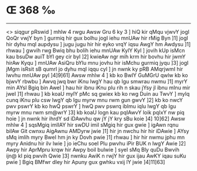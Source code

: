# Œ 368 ‰
---
<> siqgur pRswid ] mhlw 4 rwgu Awsw Gru 6 ky 3 ] hiQ kir qMqu
vjwvY jogI QoQr vwjY byn ] gurmiq hir gux bolhu jogI iehu mnUAw hir
rMig Byn ]1] jogI hir dyhu mqI aupdysu ] jugu jugu hir hir eyko vrqY iqsu
AwgY hm Awdysu ]1] rhwau ] gwvih rwg Bwiq bhu bolih iehu mnUAw KylY
Kyl ] jovih kUp isMcn kau bsuDw auiT bYl gey cir byl ]2] kwieAw ngr
mih krm hir bovhu hir jwmY hirAw Kyqu ] mnUAw AsiQru bYlu mnu jovhu
hir isMchu gurmiq jyqu ]3] jogI jMgm isRsit sB qumrI jo dyhu mqI iqqu
cyl ] jn nwnk ky pRB AMqrjwmI hir lwvhu mnUAw pyl ]4]9]61] Awsw
mhlw 4 ] kb ko BwlY GuMGrU qwlw kb ko bjwvY rbwbu ] Awvq jwq bwr
iKnu lwgY hau qb lgu smwrau nwmu ]1] myrY min AYsI Bgiq bin AweI ]
hau hir ibnu iKnu plu rih n skau jYsy jl ibnu mInu mir jweI ]1] rhwau
] kb koaU mylY pMc sq gwiex kb ko rwg Duin au TwvY ] mylq cunq iKnu
plu csw lwgY qb lgu myrw mnu rwm gun gwvY ]2] kb ko nwcY pwv pswrY
kb ko hwQ pswrY ] hwQ pwv pswrq iblmu iqlu lwgY qb lgu myrw mnu rwm
sm@wrY ]3] kb koaU logn kau pqIAwvY loik pqIxY nw piq hoie ] jn
nwnk hir ihrdY sd iDAwvhu qw jY jY kry sBu koie ]4] 10]62] Awsw
mhlw 4 ] sqsMgiq imlIAY hir swDU imil sMgiq hir gux gwie ] igAwn
rqnu bilAw Git cwnxu AigAwnu AMDyrw jwie ]1] hir jn nwchu hir hir
iDAwie ] AYsy sMq imlih myry BweI hm jn ky Dovh pwie ]1] rhwau ]
hir hir nwmu jphu mn myry Anidnu hir ilv lwie ] jo ieChu soeI Plu
pwvhu iPir BUK n lwgY Awie ]2] Awpy hir AprMpru krqw hir Awpy boil
bulwie ] syeI sMq Bly quDu Bwvih ijn@ kI piq pwvih Qwie ]3] nwnku
AwiK n rwjY hir gux ijau AwKY iqau suKu pwie ] Bgiq BMfwr dIey hir
Apuny gux gwhku vxij lY jwie ]4]11]63]
####
